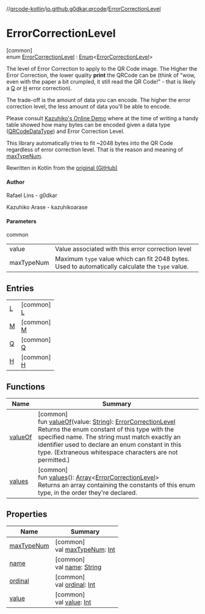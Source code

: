 //[qrcode-kotlin](../../../index.md)/[io.github.g0dkar.qrcode](../index.md)/[ErrorCorrectionLevel](index.md)

# ErrorCorrectionLevel

[common]\
enum [ErrorCorrectionLevel](index.md) : [Enum](https://kotlinlang.org/api/latest/jvm/stdlib/kotlin/-enum/index.html)&lt;[ErrorCorrectionLevel](index.md)&gt; 

The level of Error Correction to apply to the QR Code image. The Higher the Error Correction, the lower quality **print** the QRCode can be (think of &quot;wow, even with the paper a bit crumpled, it still read the QR Code!&quot; - that is likely a [Q](-q/index.md) or [H](-h/index.md) error correction).

The trade-off is the amount of data you can encode. The higher the error correction level, the less amount of data you'll be able to encode.

Please consult [Kazuhiko's Online Demo](https://kazuhikoarase.github.io/qrcode-generator/js/demo/) where at the time of writing a handy table showed how many bytes can be encoded given a data type ([QRCodeDataType](../-q-r-code-data-type/index.md)) and Error Correction Level.

This library automatically tries to fit ~2048 bytes into the QR Code regardless of error correction level. That is the reason and meaning of [maxTypeNum](max-type-num.md).

Rewritten in Kotlin from the [original (GitHub)](https://github.com/kazuhikoarase/qrcode-generator/blob/master/java/src/main/java/com/d_project/qrcode/ErrorCorrectionLevel.java)

#### Author

Rafael Lins - g0dkar

Kazuhiko Arase - kazuhikoarase

#### Parameters

common

| | |
|---|---|
| value | Value associated with this error correction level |
| maxTypeNum | Maximum `type` value which can fit 2048 bytes. Used to automatically calculate the `type` value. |

## Entries

| | |
|---|---|
| [L](-l/index.md) | [common]<br>[L](-l/index.md) |
| [M](-m/index.md) | [common]<br>[M](-m/index.md) |
| [Q](-q/index.md) | [common]<br>[Q](-q/index.md) |
| [H](-h/index.md) | [common]<br>[H](-h/index.md) |

## Functions

| Name | Summary |
|---|---|
| [valueOf](value-of.md) | [common]<br>fun [valueOf](value-of.md)(value: [String](https://kotlinlang.org/api/latest/jvm/stdlib/kotlin/-string/index.html)): [ErrorCorrectionLevel](index.md)<br>Returns the enum constant of this type with the specified name. The string must match exactly an identifier used to declare an enum constant in this type. (Extraneous whitespace characters are not permitted.) |
| [values](values.md) | [common]<br>fun [values](values.md)(): [Array](https://kotlinlang.org/api/latest/jvm/stdlib/kotlin/-array/index.html)&lt;[ErrorCorrectionLevel](index.md)&gt;<br>Returns an array containing the constants of this enum type, in the order they're declared. |

## Properties

| Name | Summary |
|---|---|
| [maxTypeNum](max-type-num.md) | [common]<br>val [maxTypeNum](max-type-num.md): [Int](https://kotlinlang.org/api/latest/jvm/stdlib/kotlin/-int/index.html) |
| [name](../../io.github.g0dkar.qrcode.internals/-q-r-code-region/-u-n-k-n-o-w-n/index.md#-372974862%2FProperties%2F345188675) | [common]<br>val [name](../../io.github.g0dkar.qrcode.internals/-q-r-code-region/-u-n-k-n-o-w-n/index.md#-372974862%2FProperties%2F345188675): [String](https://kotlinlang.org/api/latest/jvm/stdlib/kotlin/-string/index.html) |
| [ordinal](../../io.github.g0dkar.qrcode.internals/-q-r-code-region/-u-n-k-n-o-w-n/index.md#-739389684%2FProperties%2F345188675) | [common]<br>val [ordinal](../../io.github.g0dkar.qrcode.internals/-q-r-code-region/-u-n-k-n-o-w-n/index.md#-739389684%2FProperties%2F345188675): [Int](https://kotlinlang.org/api/latest/jvm/stdlib/kotlin/-int/index.html) |
| [value](value.md) | [common]<br>val [value](value.md): [Int](https://kotlinlang.org/api/latest/jvm/stdlib/kotlin/-int/index.html) |
